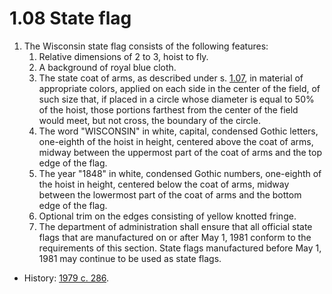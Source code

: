 1.08 State flag
===============

1.  The Wisconsin state flag consists of the following features:
    1.  Relative dimensions of 2 to 3, hoist to fly.
    2.  A background of royal blue cloth.
    3.  The state coat of arms, as described under s. [1.07](), in material of appropriate colors, applied on each side in the center of the field, of such size that, if placed in a circle whose diameter is equal to 50% of the hoist, those portions farthest from the center of the field would meet, but not cross, the boundary of the circle.
    4.  The word "WISCONSIN" in white, capital, condensed Gothic letters, one-eighth of the hoist in height, centered above the coat of arms, midway between the uppermost part of the coat of arms and the top edge of the flag.
    5.  The year "1848" in white, condensed Gothic numbers, one-eighth of the hoist in height, centered below the coat of arms, midway between the lowermost part of the coat of arms and the bottom edge of the flag.
    6.  Optional trim on the edges consisting of yellow knotted fringe.
    7.  The department of administration shall ensure that all official state flags that are manufactured on or after May 1, 1981 conform to the requirements of this section. State flags manufactured before May 1, 1981 may continue to be used as state flags.
+ History: [1979 c. 286](http://docs.legis.wisconsin.gov/document/acts/1979/286).
